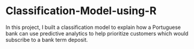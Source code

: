 # Classification-Model-using-R
In this project, I built a classification model to explain how a Portuguese bank can use predictive analytics to help prioritize customers which would subscribe to a bank term deposit.
